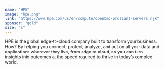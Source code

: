 ```yaml
---
name: "HPE"
image: "hpe.png"
link: "https://www.hpe.com/us/en/compute/openbmc-proliant-servers.njk"
sponsor: "gold"
size: "s"
---
```


HPE is the global edge-to-cloud company built to transform your business. How? By helping you connect, protect, analyze, and act on all your data and applications wherever they live, from edge to cloud, so you can turn insights into outcomes at the speed required to thrive in today’s complex world.
